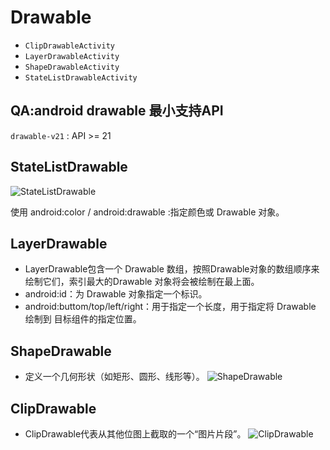 # Drawable
- `ClipDrawableActivity`
- `LayerDrawableActivity`
- `ShapeDrawableActivity`
- `StateListDrawableActivity`

## QA:android drawable 最小支持API
`drawable-v21` : API >= 21

## StateListDrawable
![StateListDrawable](https://github.com/YingVickyCao/YingVickyCao.github.io/blob/master/img/android/resources/state_list_drawable.png)

使用 android:color / android:drawable :指定颜色或 Drawable 对象。

## LayerDrawable
- LayerDrawable包含一个 Drawable 数组，按照Drawable对象的数组顺序来绘制它们，索引最大的Drawable 对象将会被绘制在最上面。
- android:id：为 Drawable 对象指定一个标识。
- android:buttom/top/left/right：用于指定一个长度，用于指定将 Drawable 绘制到 目标组件的指定位置。  

## ShapeDrawable
- 定义一个几何形状（如矩形、圆形、线形等）。
![ShapeDrawable](https://github.com/YingVickyCao/YingVickyCao.github.io/blob/master/img/android/resources/shape_drawabe.png)

## ClipDrawable
- ClipDrawable代表从其他位图上截取的一个“图片片段”。
![ClipDrawable](https://github.com/YingVickyCao/YingVickyCao.github.io/blob/master/img/android/resources/clip_drawable.png)
